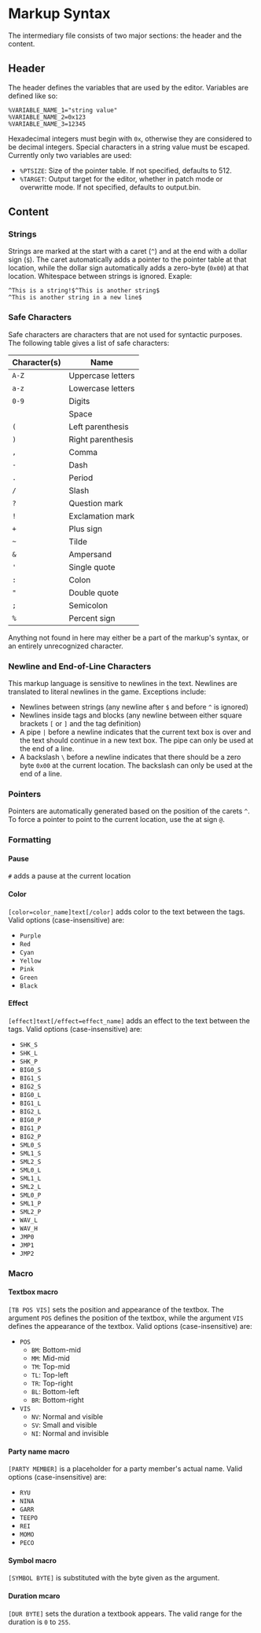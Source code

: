 # Markup Syntax

The intermediary file consists of two major sections: the header and the content. 

## Header
The header defines the variables that are used by the editor. Variables are defined like so:
```
%VARIABLE_NAME_1="string value"
%VARIABLE_NAME_2=0x123
%VARIABLE_NAME_3=12345
```

Hexadecimal integers must begin with `0x`, otherwise they are considered to be decimal integers. Special characters in a string value must be escaped. Currently only two variables are used:
* `%PTSIZE`: Size of the pointer table. If not specified, defaults to 512.
* `%TARGET`: Output target for the editor, whether in patch mode or overwritte mode. If not specified, defaults to output.bin.

## Content
### Strings
Strings are marked at the start with a caret (`^`) and at the end with a dollar sign (`$`). The caret automatically adds a pointer to the pointer table at that location, while the dollar sign automatically adds a zero-byte (`0x00`) at that location. Whitespace between strings is ignored. Exaple:
```
^This is a string!$^This is another string$
^This is another string in a new line$
```

### Safe Characters
Safe characters are characters that are not used for syntactic purposes. The following table gives a list of safe characters:

| Character(s) | Name |
|-------|------|
|`A-Z` | Uppercase letters|
|`a-z`| Lowercase letters|
|`0-9`| Digits |
|` `| Space
|`(` | Left parenthesis |
|`)` | Right parenthesis |
|`,` | Comma |
|`-` | Dash |
|`.` | Period|
|`/` | Slash|
|`?` | Question mark|
|`!` | Exclamation mark|
|`+` | Plus sign|
|`~` | Tilde|
|`&` | Ampersand|
|`'` | Single quote|
|`:` | Colon|
|`"` | Double quote|
|`;` | Semicolon|
|`%` | Percent sign|

Anything not found in here may either be a part of the markup's syntax, or an entirely unrecognized character.

### Newline and End-of-Line Characters
This markup language is sensitive to newlines in the text. Newlines are translated to literal newlines in the game. Exceptions include:

* Newlines between strings (any newline after `$` and before `^` is ignored)
* Newlines inside tags and blocks (any newline between either  square brackets `[` or `]` and the tag definition)
* A pipe `|` before a newline indicates that the current text box is over and the text should continue in a new text box. The pipe can only be used at the end of a line.
* A backslash `\` before a newline indicates that there should be a zero byte `0x00` at the current location. The backslash can only be used at the end of a line.

### Pointers
Pointers are automatically generated based on the position of the carets `^`. To force a pointer to point to the current location, use the at sign `@`. 

### Formatting
#### Pause
`#` adds a pause at the current location
#### Color
`[color=color_name]text[/color]` adds color to the text between the tags. Valid options (case-insensitive) are:
* `Purple`
* `Red`
* `Cyan`
* `Yellow`
* `Pink`
* `Green`
* `Black`
#### Effect
`[effect]text[/effect=effect_name]` adds an effect to the text between the tags. Valid options (case-insensitive) are:
* `SHK_S`
* `SHK_L`
* `SHK_P`
* `BIG0_S`
* `BIG1_S`
* `BIG2_S`
* `BIG0_L`
* `BIG1_L`
* `BIG2_L`
* `BIG0_P`
* `BIG1_P`
* `BIG2_P`
* `SML0_S`
* `SML1_S`
* `SML2_S`
* `SML0_L`
* `SML1_L`
* `SML2_L`
* `SML0_P`
* `SML1_P`
* `SML2_P`
* `WAV_L`
* `WAV_H`
* `JMP0`
* `JMP1`
* `JMP2`

### Macro
#### Textbox macro
`[TB POS VIS]` sets the position and appearance of the textbox. The argument `POS` defines the position of the textbox, while the argument `VIS` defines the appearance of the textbox. Valid options (case-insensitive) are:
* `POS`
    * `BM`: Bottom-mid
    * `MM`: Mid-mid
    * `TM`: Top-mid
    * `TL`: Top-left
    * `TR`: Top-right
    * `BL`: Bottom-left
    * `BR`: Bottom-right
* `VIS`
    * `NV`: Normal and visible
    * `SV`: Small and visible
    * `NI`: Normal and invisible

#### Party name macro
`[PARTY MEMBER]` is a placeholder for a party member's actual name. Valid options (case-insensitive) are:
* `RYU`
* `NINA`
* `GARR`
* `TEEPO`
* `REI`
* `MOMO`
* `PECO`

#### Symbol macro
`[SYMBOL BYTE]` is substituted with the byte given as the argument.

#### Duration mcaro
`[DUR BYTE]` sets the duration a textbook appears. The valid range for the duration is `0` to `255`.
